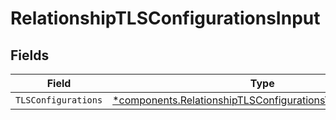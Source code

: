 # RelationshipTLSConfigurationsInput


## Fields

| Field                                                                                                                                   | Type                                                                                                                                    | Required                                                                                                                                | Description                                                                                                                             |
| --------------------------------------------------------------------------------------------------------------------------------------- | --------------------------------------------------------------------------------------------------------------------------------------- | --------------------------------------------------------------------------------------------------------------------------------------- | --------------------------------------------------------------------------------------------------------------------------------------- |
| `TLSConfigurations`                                                                                                                     | [*components.RelationshipTLSConfigurationsTLSConfigurations](../../models/components/relationshiptlsconfigurationstlsconfigurations.md) | :heavy_minus_sign:                                                                                                                      | N/A                                                                                                                                     |